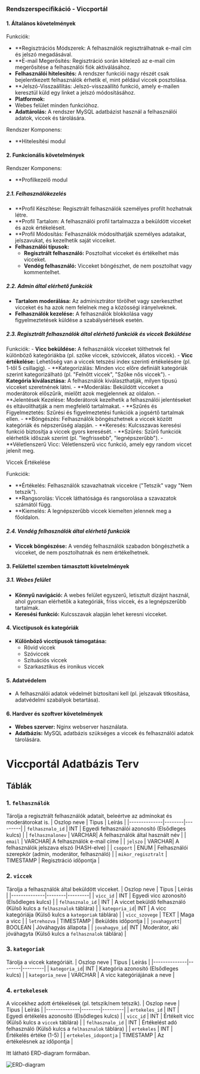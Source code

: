 ### Rendszerspecifikáció - Viccportál

#### 1. **Általános követelmények**

  Funkciók:

  - **Regisztrációs Módszerek: A felhasználók regisztrálhatnak e-mail cím és jelszó megadásával.
  - **E-mail Megerősítés: Regisztráció során kötelező az e-mail cím megerősítése a felhasználói fiók aktiválásához.
  - **Felhasználói hitelesítés:** A rendszer funkciói nagy részét csak bejelentkezett felhasználók érhetik el, mint például viccek posztolása.
  - **Jelszó-Visszaállítás: Jelszó-visszaállító funkció, amely e-mailen keresztül küld egy linket a jelszó módosításához.
  - **Platformok:** 
  - Webes felület minden funkcióhoz.
  - **Adattárolás:** A rendszer MySQL adatbázist használ a felhasználói adatok, viccek és tárolására.

Rendszer Komponens:

  - **Hitelesítési modul

#### 2. **Funkcionális követelmények**

Rendszer Komponens:

  - **Profilkezelő modul

##### 2.1. **Felhasználókezelés**
- **Profil Készítése: Regisztrált felhasználók személyes profilt hozhatnak létre.
- **Profil Tartalom: A felhasználói profil tartalmazza a beküldött vicceket és azok értékeléseit.
- **Profil Módosítás: Felhasználók módosíthatják személyes adataikat, jelszavukat, és kezelhetik saját vicceiket.
- **Felhasználói típusok:**
  - **Regisztrált felhasználó:** Posztolhat vicceket és értékelhet más vicceket.
  - **Vendég felhasználó:** Vicceket böngészhet, de nem posztolhat vagy kommentelhet.


##### 2.2. **Admin által elérhető funkciók**
- **Tartalom moderálása:** Az adminisztrátor törölhet vagy szerkeszthet vicceket és ha azok nem felelnek meg a közösségi irányelveknek.
- **Felhasználók kezelése:** A felhasználók blokkolása vagy figyelmeztetések küldése a szabálysértések esetén.

  
##### 2.3. **Regisztrált felhasználók által elérhető funkciók és viccek Beküldése**
  Funkciók:
    - **Vicc beküldése:** A felhasználók vicceket tölthetnek fel különböző kategóriákba (pl. szőke viccek, szóviccek, állatos viccek).
    - **Vicc értékelése:** Lehetőség van a viccek tetszési index szerinti értékelésére (pl. 1-től 5 csillagig).
    - **Kategorizálás: Minden vicc előre definiált kategóriák szerint kategorizálható (pl. "Felnőtt viccek", "Szőke nős viccek").
    - **Kategória kiválasztása:** A felhasználók kiválaszthatják, milyen típusú vicceket szeretnének látni.
    - **Moderálás: Beküldött vicceket a moderátorok előszűrik, mielőtt azok megjelennek az oldalon.
    - **Jelentések Kezelése: Moderátorok kezelhetik a felhasználói jelentéseket és eltávolíthatják a nem megfelelő tartalmakat.
    - **Szűrés és Figyelmeztetés: Szűrési és figyelmeztetési funkciók a jogsértő tartalmak ellen.
    - **Böngészés: Felhasználók böngészhetnek a viccek között kategóriák és népszerűség alapján.
    - **Keresés: Kulcsszavas keresési funkció biztosítja a viccek gyors keresését.
    - **Szűrés: Szűrő funkciók elérhetők időszak szerint (pl. "legfrissebb", "legnépszerűbb").
    - **Véletlenszerű Vicc: Véletlenszerű vicc funkció, amely egy random viccet jelenít meg.



    
  Viccek Értékelése

  Funkciók:

  - **Értékelés: Felhasználók szavazhatnak viccekre ("Tetszik" vagy "Nem tetszik").
  - **Rangsorolás: Viccek láthatósága és rangsorolása a szavazatok számától függ.
  - **Kiemelés: A legnépszerűbb viccek kiemelten jelennek meg a főoldalon.



##### 2.4. **Vendég felhasználók által elérhető funkciók**
- **Viccek böngészése:** A vendég felhasználók szabadon böngészhetik a vicceket, de nem posztolhatnak és nem értékelhetnek.

  
#### 3. **Felülettel szemben támasztott követelmények**

##### 3.1. **Webes felület**
- **Könnyű navigáció:** A webes felület egyszerű, letisztult dizájnt használ, ahol gyorsan elérhetők a kategóriák, friss viccek, és a legnépszerűbb tartalmak.
- **Keresési funkció:** Kulcsszavak alapján lehet keresni vicceket.

  
#### 4. **Vicctípusok és kategóriák**
- **Különböző vicctípusok támogatása:**
  - Rövid viccek
  - Szóviccek
  - Szituációs viccek
  - Szarkasztikus és ironikus viccek

#### 5. **Adatvédelem**
- A felhasználói adatok védelmét biztosítani kell (pl. jelszavak titkosítása, adatvédelmi szabályok betartása).
  
#### 6. **Hardver és szoftver követelmények**
- **Webes szerver:** Nginx webserver használata.
- **Adatbázis:** MySQL adatbázis szükséges a viccek és felhasználói adatok tárolására.






# Viccportál Adatbázis Terv

## Táblák

### 1. `felhasználók`
Tárolja a regisztrált felhasználók adatait, beleértve az adminokat és moderátorokat is.
| Oszlop neve  | Típus  | Leírás  |
|--------------|--------|---------|
| `felhasznalo_id`    | INT    | Egyedi felhasználói azonosító (Elsődleges kulcs) |
| `felhasznalonev`   | VARCHAR| A felhasználók által használt név |
| `email`      | VARCHAR| A felhasználók e-mail címe |
| `jelszo`   | VARCHAR| A felhasználók jelszava elszó (HASH-elve) |
| `csoport`       | ENUM   | Felhasználói szerepkör (admin, moderátor, felhasználó) |
| `mikor_regisztralt` | TIMESTAMP | Regisztráció időpontja |

### 2. `viccek` 
Tárolja a felhasználók által beküldött vicceket.
| Oszlop neve  | Típus  | Leírás  |
|--------------|--------|---------|
| `vicc_id`    | INT    | Egyedi vicc azonosító (Elsődleges kulcs) |
| `felhasznalo_id`    | INT    | A viccet beküldő felhasználó (Külső kulcs a `felhasznalok` táblára) |
| `kategoria_id`| INT    | A vicc kategóriája (Külső kulcs a `kategoriak` táblára) |
| `vicc_szovege`  | TEXT   | Maga a vicc |
| `letrehozva` | TIMESTAMP | Beküldés időpontja |
| `jovahagyott`| BOOLEAN | Jóváhagyás állapota |
| `jovahagyo_id`| INT    | Moderátor, aki jóváhagyta (Külső kulcs a `felhasznalok` táblára) |

### 3. `kategoriak` 
Tárolja a viccek kategóriáit.
| Oszlop neve  | Típus  | Leírás  |
|--------------|--------|---------|
| `kategoria_id`| INT    | Kategória azonosító (Elsődleges kulcs) |
| `kategoria_neve` | VARCHAR | A vicc kategóriájának a neve |

### 4. `ertekelesek` 
A viccekhez adott értékelések (pl. tetszik/nem tetszik).
| Oszlop neve  | Típus  | Leírás  |
|--------------|--------|---------|
| `ertekeles_id`  | INT    | Egyedi értékelés azonosító (Elsődleges kulcs) |
| `vicc_id`    | INT    | Értékelt vicc (Külső kulcs a `viccek` táblára) |
| `felhasznalo_id`    | INT    | Értékelést adó felhasználó (Külső kulcs a `felhasznalok` táblára) |
| `ertekeles` | INT  | Értékelés értéke (1-5) |
| `ertekeles_idopontja` | TIMESTAMP | Az értékelésnek az időpontja |

Itt látható ERD-diagram formában.

![ERD-diagram](Képek/ERD-diagram.jfif)

